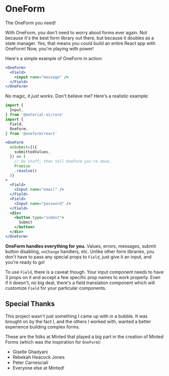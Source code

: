 # OneForm
The OneForm you need!

With OneForm, you don't need to worry about forms ever again. Not because it's the best form library out there, but because it doubles as a state manager. Yes, that means you could build an entire React app with OneForm! Now, you're playing with power!

Here's a simple example of OneForm in action:
```jsx
<OneForm>
  <Field>
    <input name="message" />
  </Field>
</OneForm>
```

No magic, it _just works_. Don't believe me? Here's a realistic example:

```jsx
import {
  Input,
} from '@material-ui/core'
import {
  Field,
  OneForm,
} from '@oneform/react'

<OneForm
  onSubmit={({
    submittedValues,
  }) => (
    // Do stuff, then tell OneForm you're done.
    Promise
    .resolve()
  )}
>
  <Field>
    <Input name="email" />
  </Field>
  <Field>
    <Input name="password" />
  </Field>
  <div>
    <button type="submit">
      Submit
    </button>
  </div>
</OneForm>
```

**OneForm handles everything for you.** Values, errors, messages, submit button disabling, `onChange` handlers, etc. Unlike other form libraries, you don't have to pass any special props to `Field`, just give it an input, and you're ready to go!

To use `Field`, there is a caveat though. Your input component needs to have 3 props on it and accept a few specific prop names to work properly. Even if it doesn't, no big deal, there's a field translation component which will customize `Field` for your particular components.

## Special Thanks
This project wasn't just something I came up with in a bubble. It was brought on by the fact I, and the others I worked with, wanted a better experience building complex forms.

These are the folks at Minted that played a big part in the creation of Minted Forms (which was _the_ inspiration for `OneForm`):

- Giselle Ghadyani
- Rebekah Heacock Jones
- Peter Carnesciali
- Everyone else at Minted!

